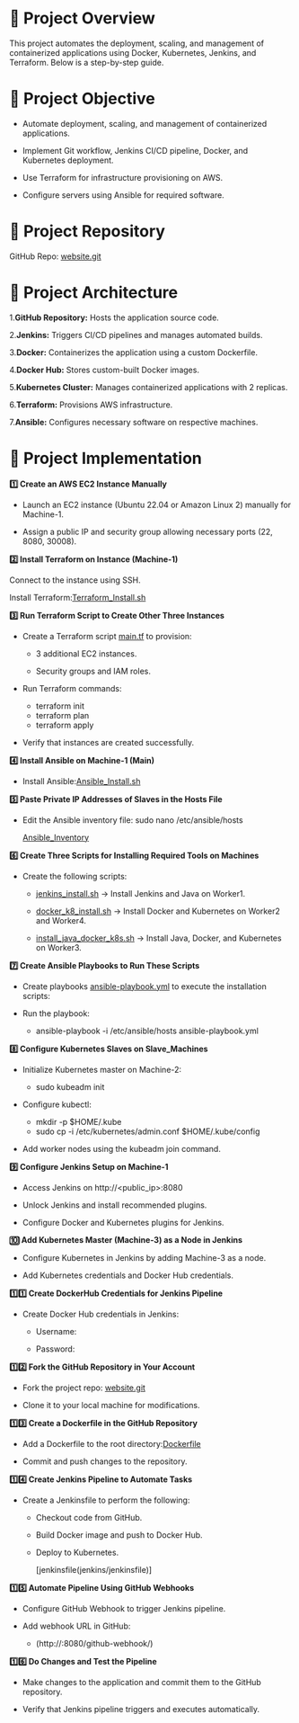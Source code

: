 # 🚀 Project Overview

This project automates the deployment, scaling, and management of containerized applications using Docker, Kubernetes, Jenkins, and Terraform. Below is a step-by-step guide.

# 🎯 Project Objective

- Automate deployment, scaling, and management of containerized applications.

- Implement Git workflow, Jenkins CI/CD pipeline, Docker, and Kubernetes deployment.

- Use Terraform for infrastructure provisioning on AWS.

- Configure servers using Ansible for required software.

# 🔗 Project Repository

GitHub Repo: [website.git](https://github.com/hshar/website)

# 📁 Project Architecture

1.**GitHub Repository:** Hosts the application source code.

2.**Jenkins:** Triggers CI/CD pipelines and manages automated builds.

3.**Docker:** Containerizes the application using a custom Dockerfile.

4.**Docker Hub:** Stores custom-built Docker images.

5.**Kubernetes Cluster:** Manages containerized applications with 2 replicas.

6.**Terraform:** Provisions AWS infrastructure.

7.**Ansible:** Configures necessary software on respective machines.

# 🔄 Project Implementation

**1️⃣ Create an AWS EC2 Instance Manually**

- Launch an EC2 instance (Ubuntu 22.04 or Amazon Linux 2) manually for Machine-1.

- Assign a public IP and security group allowing necessary ports (22, 8080, 30008).

**2️⃣ Install Terraform on Instance (Machine-1)**

Connect to the instance using SSH.

Install Terraform:[Terraform_Install.sh](Terraform_Install.sh)

**3️⃣ Run Terraform Script to Create Other Three Instances**

- Create a Terraform script [main.tf](Terraform/main.tf) to provision:

    - 3 additional EC2 instances.

    - Security groups and IAM roles.

- Run Terraform commands:
  
    - terraform init
    - terraform plan
    - terraform apply

- Verify that instances are created successfully.

**4️⃣ Install Ansible on Machine-1 (Main)**

- Install Ansible:[Ansible_Install.sh](ansible_install.sh)

**5️⃣ Paste Private IP Addresses of Slaves in the Hosts File**

- Edit the Ansible inventory file: sudo nano /etc/ansible/hosts
  
  [Ansible_Inventory](ansible/Ansible_Inventory)

**6️⃣ Create Three Scripts for Installing Required Tools on Machines**

- Create the following scripts:

  - [jenkins_install.sh](ansible/script_files/jenkins_install.sh) → Install Jenkins and Java on Worker1.

  - [docker_k8_install.sh](ansible/script_files/docker_k8_install.sh) → Install Docker and Kubernetes on Worker2 and Worker4.

  - [install_java_docker_k8s.sh](ansible/script_files/install_java_docker_k8s.sh) → Install Java, Docker, and Kubernetes on Worker3.

**7️⃣ Create Ansible Playbooks to Run These Scripts**

- Create playbooks [ansible-playbook.yml](ansible/ansible-playbook.yml) to execute the installation scripts:

- Run the playbook:

  - ansible-playbook -i /etc/ansible/hosts ansible-playbook.yml
    
**8️⃣ Configure Kubernetes Slaves on Slave_Machines**

- Initialize Kubernetes master on Machine-2:

  - sudo kubeadm init

- Configure kubectl:

  - mkdir -p $HOME/.kube
  - sudo cp -i /etc/kubernetes/admin.conf $HOME/.kube/config

- Add worker nodes using the kubeadm join command.

**9️⃣ Configure Jenkins Setup on Machine-1**

- Access Jenkins on http://<public_ip>:8080

- Unlock Jenkins and install recommended plugins.

- Configure Docker and Kubernetes plugins for Jenkins.

**🔟 Add Kubernetes Master (Machine-3) as a Node in Jenkins**

- Configure Kubernetes in Jenkins by adding Machine-3 as a node.

- Add Kubernetes credentials and Docker Hub credentials.

**1️⃣1️⃣ Create DockerHub Credentials for Jenkins Pipeline**

- Create Docker Hub credentials in Jenkins:

  - Username: <dockerhub-username>

  - Password: <dockerhub-password>

**1️⃣2️⃣ Fork the GitHub Repository in Your Account**

- Fork the project repo: [website.git](https://github.com/hshar/website)

- Clone it to your local machine for modifications.

**1️⃣3️⃣ Create a Dockerfile in the GitHub Repository**

- Add a Dockerfile to the root directory:[Dockerfile](Dockerfile)

- Commit and push changes to the repository.

**1️⃣4️⃣ Create Jenkins Pipeline to Automate Tasks**

- Create a Jenkinsfile to perform the following:

  - Checkout code from GitHub.

  - Build Docker image and push to Docker Hub.

  - Deploy to Kubernetes.

    [jenkinsfile(jenkins/jenkinsfile)]

**1️⃣5️⃣ Automate Pipeline Using GitHub Webhooks**

- Configure GitHub Webhook to trigger Jenkins pipeline.

- Add webhook URL in GitHub:

  - (http://<jenkins-ip>:8080/github-webhook/)
 
**1️⃣6️⃣ Do Changes and Test the Pipeline**

- Make changes to the application and commit them to the GitHub repository.

- Verify that Jenkins pipeline triggers and executes automatically.




